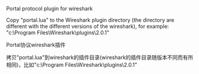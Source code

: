 Portal protocol plugin for wireshark

Copy "portal.lua" to the Wireshark plugin directory (the directory are different with the different versions of the wireshark), for example: "c:\Program Files\Wireshark\plugins\2.0.1\"




Portal协议wireshark插件

拷贝"portal.lua"到wireshark的插件目录(wireshark的插件目录随版本不同而有所相同)，比如"c:\Program Files\Wireshark\plugins\2.0.1\"
